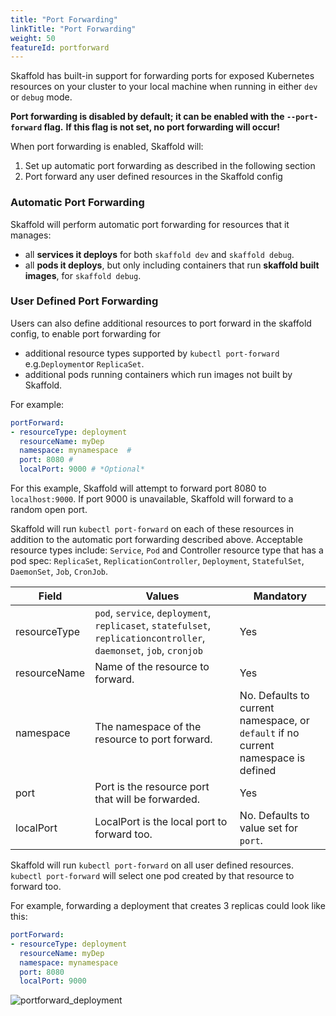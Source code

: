 ```yaml
---
title: "Port Forwarding"
linkTitle: "Port Forwarding"
weight: 50
featureId: portforward
---
```


Skaffold has built-in support for forwarding ports for exposed Kubernetes resources on your cluster
to your local machine when running in either `dev` or `debug` mode.

**Port forwarding is disabled by default; it can be enabled with the `--port-forward` flag.**
**If this flag is not set, no port forwarding will occur!**

When port forwarding is enabled, Skaffold will:

1. Set up automatic port forwarding as described in the following section
2. Port forward any user defined resources in the Skaffold config


### Automatic Port Forwarding

Skaffold will perform automatic port forwarding for resources that it manages:

* all **services it deploys** for both `skaffold dev` and `skaffold debug`.
* all **pods it deploys**, but only including containers that run **skaffold built images**, for `skaffold debug`. 

### User Defined Port Forwarding

Users can also define additional resources to port forward in the skaffold config, to enable port forwarding for 

* additional resource types supported by `kubectl port-forward` e.g.`Deployment`or `ReplicaSet`.
* additional pods running containers which run images not built by Skaffold.

For example:

```yaml
portForward:
- resourceType: deployment
  resourceName: myDep
  namespace: mynamespace  # 
  port: 8080 # 
  localPort: 9000 # *Optional*
```

For this example, Skaffold will attempt to forward port 8080 to `localhost:9000`.
If port 9000 is unavailable, Skaffold will forward to a random open port. 
 
Skaffold will run `kubectl port-forward` on each of these resources in addition to the automatic port forwarding described above.
Acceptable resource types include: `Service`, `Pod` and Controller resource type that has a pod spec: `ReplicaSet`, `ReplicationController`, `Deployment`, `StatefulSet`, `DaemonSet`, `Job`, `CronJob`. 


| Field        | Values           | Mandatory  |
| ------------- |-------------| -----|
| resourceType     | `pod`, `service`, `deployment`, `replicaset`, `statefulset`, `replicationcontroller`, `daemonset`, `job`, `cronjob` | Yes | 
| resourceName     | Name of the resource to forward.     | Yes | 
| namespace  | The namespace of the resource to port forward.     | No. Defaults to current namespace, or `default` if no current namespace is defined | 
| port | Port is the resource port that will be forwarded. | Yes |
| localPort | LocalPort is the local port to forward too. | No. Defaults to value set for `port`. |


Skaffold will run `kubectl port-forward` on all user defined resources.
`kubectl port-forward` will select one pod created by that resource to forward too.

For example, forwarding a deployment that creates 3 replicas could look like this:

```yaml
portForward:
- resourceType: deployment
  resourceName: myDep
  namespace: mynamespace
  port: 8080
  localPort: 9000
```

![portforward_deployment](/images/portforward.png)

